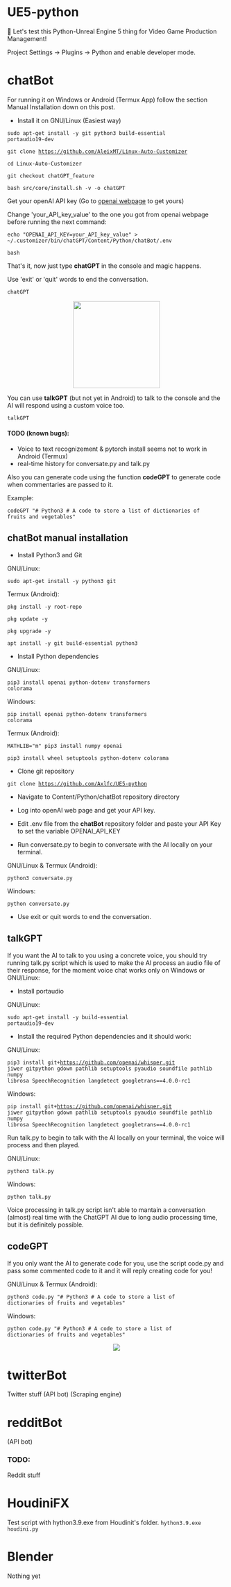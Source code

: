 # UE5-python
🐍
Let's test this Python-Unreal Engine 5 thing for Video Game Production Management!

Project Settings -> Plugins -> Python and enable developer mode.

# chatBot
For running it on Windows or Android (Termux App) follow the section Manual Installation down on this post. 

- Install it on GNU/Linux (Easiest way)

<code>sudo apt-get install -y git python3 build-essential portaudio19-dev</code>
 
<code>git clone https://github.com/AleixMT/Linux-Auto-Customizer</code>

<code>cd Linux-Auto-Customizer</code>

<code>git checkout chatGPT_feature</code>

<code>bash src/core/install.sh -v -o chatGPT</code>

Get your openAI API key (Go to [openai webpage](https://beta.openai.com/account/api-keys) to get yours)

Change 'your_API_key_value' to the one you got from openai webpage before running the next command:

<code>echo "OPENAI_API_KEY=your_API_key_value" > ~/.customizer/bin/chatGPT/Content/Python/chatBot/.env</code>

<code>bash</code>

That's it, now just type **chatGPT** in the console and magic happens.

Use 'exit' or 'quit' words to end the conversation.

<code>chatGPT</code>

<center><img src="https://dev-to-uploads.s3.amazonaws.com/uploads/articles/4b5d17paxtu21mc9rdo2.jpg" width=200px></img></center>

You can use **talkGPT** (but not yet in Android) to talk to the console and the AI will respond using a custom voice too.

<code>talkGPT</code>

#### TODO (known bugs):
* Voice to text recognizement & pytorch install seems not to work in Android (Termux)
* real-time history for conversate.py and talk.py

Also you can generate code using the function **codeGPT** to generate code when commentaries are passed to it.

Example:

<code>codeGPT "# Python3  # A code to store a list of dictionaries of fruits and vegetables"</code>

## chatBot manual installation

- Install Python3 and Git

GNU/Linux:

<code>sudo apt-get install -y python3 git</code>

Termux (Android):

<code>pkg install -y root-repo</code>

<code>pkg update -y</code>

<code>pkg upgrade -y</code>

<code>apt install -y git build-essential python3</code>

- Install Python dependencies

GNU/Linux:

<code>pip3 install openai python-dotenv transformers colorama</code>

Windows:

<code>pip install openai python-dotenv transformers colorama</code>

Termux (Android):

<code>MATHLIB="m" pip3 install numpy openai</code>

<code>pip3 install wheel setuptools python-dotenv colorama</code>

- Clone git repository

<code>git clone https://github.com/Axlfc/UE5-python</code>

- Navigate to Content/Python/chatBot repository directory

- Log into openAI web page and get your API key.

- Edit .env file from the **chatBot** repository folder and paste your API Key to set the variable OPENAI_API_KEY

- Run conversate.py to begin to conversate with the AI locally on your terminal.

GNU/Linux & Termux (Android):

<code>python3 conversate.py</code>

Windows:

<code>python conversate.py</code>

- Use exit or quit words to end the conversation.

## talkGPT

If you want the AI to talk to you using a concrete voice, you should try running talk.py script which is used to make the AI process an audio file of their response, for the moment voice chat works only on Windows or GNU/Linux:

- Install portaudio

GNU/Linux:

<code>sudo apt-get install -y build-essential portaudio19-dev</code>

- Install the required Python dependencies and it should work:

GNU/Linux:

<code>pip3 install git+https://github.com/openai/whisper.git jiwer gitpython gdown pathlib setuptools pyaudio soundfile pathlib numpy librosa SpeechRecognition langdetect googletrans==4.0.0-rc1</code>

Windows:

<code>pip install git+https://github.com/openai/whisper.git jiwer gitpython gdown pathlib setuptools pyaudio soundfile pathlib numpy librosa SpeechRecognition langdetect googletrans==4.0.0-rc1</code>

Run talk.py to begin to talk with the AI locally on your terminal, the voice will process and then played.

GNU/Linux:

<code>python3 talk.py</code>

Windows:

<code>python talk.py</code>

Voice processing in talk.py script isn't able to mantain a conversation (almost) real time with the ChatGPT AI due to long audio processing time, but it is definitely possible.

## codeGPT

If you only want the AI to generate code for you, use the script code.py and pass some commented code to it and it will reply creating code for you!

GNU/Linux & Termux (Android):

<code>python3 code.py "# Python3  # A code to store a list of dictionaries of fruits and vegetables"</code>

Windows:

<code>python code.py "# Python3  # A code to store a list of dictionaries of fruits and vegetables"</code>

<center><img src="https://dev-to-uploads.s3.amazonaws.com/uploads/articles/ht3n6gzwq3r9w9721dq3.png"></img></center>


# twitterBot

Twitter stuff
(API bot)
(Scraping engine)

# redditBot
(API bot)
### TODO: 

Reddit stuff

# HoudiniFX

Test script with hython3.9.exe from Houdinit's folder.
<code>hython3.9.exe houdini.py</code>

# Blender

Nothing yet
